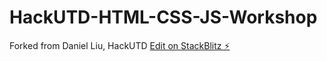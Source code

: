# HackUTD-HTML-CSS-JS-Workshop
Forked from Daniel Liu, HackUTD
[Edit on StackBlitz ⚡️](https://stackblitz.com/edit/web-platform-pisq35)
